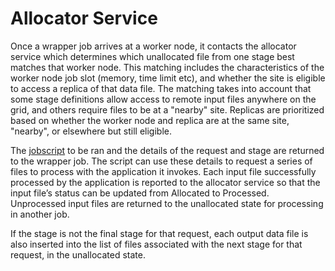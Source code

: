 # Allocator Service

Once a wrapper job arrives at a worker node, it contacts the 
allocator service which determines which unallocated file from one stage 
best matches that worker node. This matching includes the characteristics 
of the worker node job slot (memory, time limit etc), and whether the site 
is eligible to access a replica of that data file. The matching takes into 
account that some stage definitions allow access to remote input files 
anywhere on the grid, and others require files to be at a "nearby" site. 
Replicas are prioritized based on whether the worker node and replica are 
at the same site, "nearby", or elsewhere but still eligible.

The [jobscript](jobscripts.md) 
to be ran and the details of the request and stage are 
returned to the wrapper job. The script can use these details to request a 
series of files to process with the application it invokes. Each input 
file successfully processed by the application is reported to the allocator
service so that the input file’s status can be updated from Allocated to 
Processed. Unprocessed input files are returned to the unallocated state 
for processing in another job.

If the stage is not the final stage for that request, each output data 
file is also inserted into the list of files associated with the next 
stage for that request, in the unallocated state.
